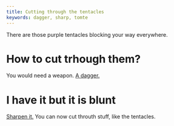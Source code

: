 ```yaml
---
title: Cutting through the tentacles
keywords: dagger, sharp, tomte
---
```


There are those purple tentacles blocking your way everywhere.

# How to cut trhough them?
You would need a weapon. [A dagger.](040-hurt-troll.md)

# I have it but it is blunt
[Sharpen it.](060-sharp-dagger.md) You can now cut throuth stuff, like the tentacles.
